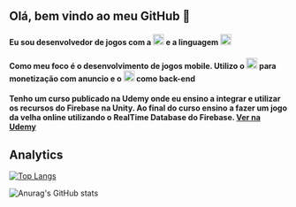 ## Olá, bem vindo ao meu GitHub 👋
#### Eu sou desenvolvedor de jogos com a <img src='https://cdn.vox-cdn.com/thumbor/fVpbsZ8_wVyUWps4HQy9won5u5Y=/100x0:1180x720/1200x800/filters:focal(100x0:1180x720)/cdn.vox-cdn.com/uploads/chorus_image/image/31304769/unity-logo-black_1280.0.jpg' height='20'> e a linguagem <img src='https://cdn-icons-png.flaticon.com/512/6132/6132221.png' height='20'>
#### Como meu foco é o desenvolvimento de jogos mobile. Utilizo o <img src='https://iconape.com/wp-content/files/kl/63706/svg/google-admob.svg' height='20'> para monetização com anuncio e o <img src="https://cdn.jsdelivr.net/gh/devicons/devicon/icons/firebase/firebase-plain-wordmark.svg" height='20'/> como back-end

#### Tenho um curso publicado na Udemy onde eu ensino a integrar e utilizar os recursos do Firebase na Unity. Ao final do curso ensino a fazer um jogo da velha online utilizando o RealTime Database do Firebase. <a href="https://www.udemy.com/course/aprenda-unity-com-firebase-2022/learn/lecture/30804920?referralCode=EB24B77D99BEA12A1CCB#overview" target="_blank">Ver na Udemy</a>
 

## Analytics
[![Top Langs](https://github-readme-stats.vercel.app/api/top-langs/?username=JVictoe&hide=c++&theme=gradient)](https://github.com/JVictoe/github-readme-stats)

![Anurag's GitHub stats](https://github-readme-stats.vercel.app/api?username=JVictoe&hide=prs,issues,contribs&show_icons=true&&theme=dracula)

<!--
**JVictoe/JVictoe** is a ✨ _special_ ✨ repository because its `README.md` (this file) appears on your GitHub profile.

Here are some ideas to get you started:

- 🔭 I’m currently working on ...
- 🌱 I’m currently learning ...
- 👯 I’m looking to collaborate on ...
- 🤔 I’m looking for help with ...
- 💬 Ask me about ...
- 📫 How to reach me: ...
- 😄 Pronouns: ...
- ⚡ Fun fact: ...
-->
